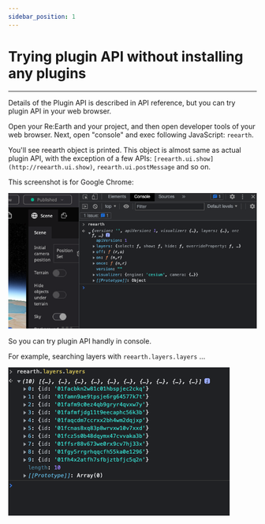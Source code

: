 ```yaml
---
sidebar_position: 1
---
```


# Trying plugin API without installing any plugins
------

Details of the Plugin API is described in API reference, but you can try plugin API in your web browser.

Open your Re:Earth and your project, and then open developer tools of your web browser. Next, open "console" and exec following JavaScript: `reearth`.

You'll see reearth object is printed. This object is almost same as actual plugin API, with the exception of a few APIs: `[reearth.ui.show](http://reearth.ui.show)`, `reearth.ui.postMessage` and so on.

This screenshot is for Google Chrome:

![screenshot](./img/google-chrome-screenshot.png)

So you can try plugin API handly in console.

For example, searching layers with `reearth.layers.layers` ...

![searching-layers](./img/searching-layers.png)